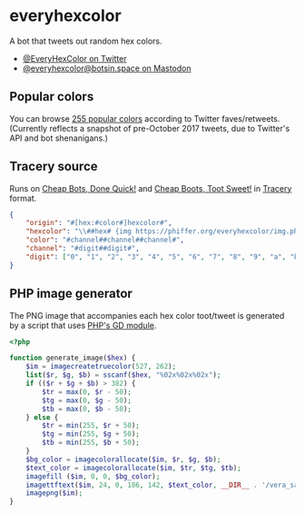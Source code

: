 # everyhexcolor

A bot that tweets out random hex colors.

* [@EveryHexColor on Twitter](https://twitter.com/EveryHexColor)
* [@everyhexcolor@botsin.space on Mastodon](https://botsin.space/@everyhexcolor)

## Popular colors

You can browse [255 popular colors](https://phiffer.org/everyhexcolor/) according to Twitter faves/retweets. (Currently reflects a snapshot of pre-October 2017 tweets, due to Twitter's API and bot shenanigans.)

## Tracery source

Runs on [Cheap Bots, Done Quick!](https://cheapbotsdonequick.com/source/EveryHexColor) and [Cheap Boots, Toot Sweet!](https://cheapbotstootsweet.com/source/?url=https://botsin.space/@everyhexcolor) in [Tracery](https://github.com/galaxykate/tracery) format.

```json
{
	"origin": "#[hex:#color#]hexcolor#",
	"hexcolor": "\\##hex# {img https://phiffer.org/everyhexcolor/img.php?hex=#hex#}",
	"color": "#channel##channel##channel#",
	"channel": "#digit##digit#",
	"digit": ["0", "1", "2", "3", "4", "5", "6", "7", "8", "9", "a", "b", "c", "d", "e", "f"]
}
```

## PHP image generator

The PNG image that accompanies each hex color toot/tweet is generated by a script that uses [PHP's GD module](http://php.net/manual/en/book.image.php).

```php
<?php

function generate_image($hex) {
	$im = imagecreatetruecolor(527, 262);
	list($r, $g, $b) = sscanf($hex, "%02x%02x%02x");
	if (($r + $g + $b) > 382) {
		$tr = max(0, $r - 50);
		$tg = max(0, $g - 50);
		$tb = max(0, $b - 50);
	} else {
		$tr = min(255, $r + 50);
		$tg = min(255, $g + 50);
		$tb = min(255, $b + 50);
	}
	$bg_color = imagecolorallocate($im, $r, $g, $b);
	$text_color = imagecolorallocate($im, $tr, $tg, $tb);
	imagefill ($im, 0, 0, $bg_color);
	imagettftext($im, 24, 0, 186, 142, $text_color, __DIR__ . '/vera_sans/Vera.ttf', strtoupper("#$hex"));
	imagepng($im);
}
```
